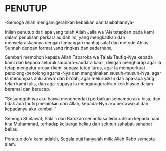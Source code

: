 # PENUTUP

-Semoga Allah menganugerahkan kebaikan dan tambahannya-

Inilah penutup dari apa yang telah Allah Jalla wa 'Ala tetapkan pada kami dalam penulisan perkara aqidah ini, yang mengkaitkan dan menyelaraskannya dengan timbangan manhaj salaf dan metode Ahlus Sunnah dengan format yang ringkas dan sederhana.

Sembari memohon kepada Allah Tabaroka wa Ta'ala Taufiq-Nya kepada kami dan kepada seluruh saudara-saudara kami, dengan mengharap agar Ia tetap mengatur urusan kami supaya tetap lurus, agar Ia memperkuat penolong-penolong agama-Nya dan menghinakan musuh-musuh-Nya, agar Ia menumpas ahlu ahwa' dan bi'dah, agar meluruskan dari apa-apa yang telah kami tulis, dan agar supaya Ia menganugerahkan keikhlasan dalam beramal dan berucap.

"Sesungguhnya aku hanya menghendaki perbaikan semampu aku bisa, dan tidak ada taufiq melainkan dari Allah, kepada-Nya aku bertawakal dan kepadanya aku kembali."

Semoga Sholawat, Salam dan Barokah senantiasa tercurahkan kepada nabi kita Muhammad, terhadap keluarga beliau dan seluruh sahabat-sahabat beliau.

Penutup do'a kami adalah, Segala puji hanyalah milik Allah Rabb semesta alam.
